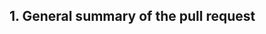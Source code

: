 <!--

Thank you for contributing to Pester! Please provide a descriptive title of the pull request in the field 'Title'.

-->

## 1. General summary of the pull request

<!--

Please describe what your pull request fixes, or how it improves Pester.

If your pull request resolves a reported issue, please mention it by using `#<issue_number>` syntax.

If your pull request integrates Pester with another system, please tell us how the change can be tested.

Please remember to update [the Pester wiki](https://github.com/pester/Pester/wiki) if needed.

Before you continue, please review [Contributing to Pester](https://github.com/pester/Pester/wiki/Contributing-to-Pester) and [Development rules - technical](https://github.com/pester/Pester/wiki/Developement-rules---technical).

Our continuous integration system doesn't send any notifications about failed tests. Please return to the opened pull request (after ~60 minutes) to check if is everything OK.

-->
